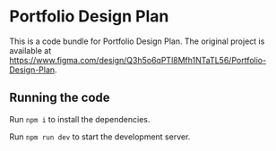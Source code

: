
  # Portfolio Design Plan

  This is a code bundle for Portfolio Design Plan. The original project is available at https://www.figma.com/design/Q3h5o6qPTl8Mfh1NTaTL56/Portfolio-Design-Plan.

  ## Running the code

  Run `npm i` to install the dependencies.

  Run `npm run dev` to start the development server.
  